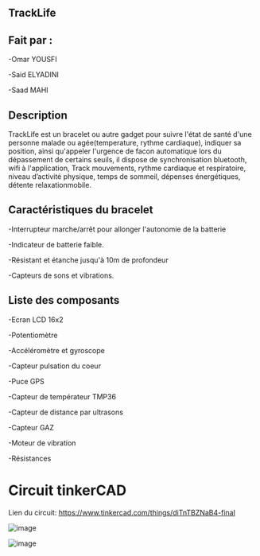 ## TrackLife

## Fait par :
-Omar YOUSFI

-Said ELYADINI

-Saad MAHI

## Description

TrackLife est un bracelet ou autre gadget pour suivre l'état de  santé d'une personne malade ou agée(temperature, rythme cardiaque), indiquer sa position, ainsi qu'appeler l'urgence de facon automatique lors du dépassement de certains seuils, il dispose de synchronisation bluetooth, wifi à l'application, Track mouvements, rythme cardiaque et respiratoire, niveau d’activité physique, temps de sommeil, dépenses énergétiques, détente relaxationmobile.

## Caractéristiques du bracelet

-Interrupteur marche/arrêt pour allonger l'autonomie de la batterie

-Indicateur de batterie faible.

-Résistant et étanche jusqu'à 10m de profondeur

-Capteurs de sons et vibrations.

## Liste des composants

-Ecran LCD 16x2

-Potentiomètre

-Accéléromètre et gyroscope

-Capteur pulsation du coeur

-Puce GPS

-Capteur de températeur TMP36

-Capteur de distance par ultrasons

-Capteur GAZ

-Moteur de vibration

-Résistances

# Circuit tinkerCAD

Lien du circuit: https://www.tinkercad.com/things/diTnTBZNaB4-final

![image](https://user-images.githubusercontent.com/51326956/122557251-d4b24480-d03c-11eb-941c-ee6dda9bd637.png)


![image](https://user-images.githubusercontent.com/51326956/122557260-d976f880-d03c-11eb-93f8-f2bde9ce6732.png)




